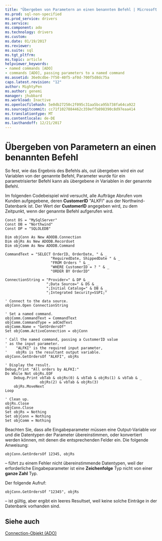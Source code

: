 ```yaml
---
title: "Übergeben von Parametern an einen benannten Befehl | Microsoft Docs"
ms.prod: sql-non-specified
ms.prod_service: drivers
ms.service: 
ms.component: ado
ms.technology: drivers
ms.custom: 
ms.date: 01/19/2017
ms.reviewer: 
ms.suite: sql
ms.tgt_pltfrm: 
ms.topic: article
helpviewer_keywords:
- named commands [ADO]
- commands [ADO], passing parameters to a named command
ms.assetid: 36e0cdbe-7f50-40f5-af0d-700f5d8dc75a
caps.latest.revision: "12"
author: MightyPen
ms.author: genemi
manager: jhubbard
ms.workload: Inactive
ms.openlocfilehash: 5e0db27250c2f095c31aa5bca95b738fa64ca922
ms.sourcegitcommit: cc71f1027884462c359effb898390c8d97eaa414
ms.translationtype: MT
ms.contentlocale: de-DE
ms.lasthandoff: 12/21/2017
---
```

# <a name="passing-parameters-to-a-named-command"></a>Übergeben von Parametern an einen benannten Befehl
So fest, wie das Ergebnis des Befehls als, out übergeben wird ein *out* Variablen von der genannte Befehl, Parameter wurde für ein parametrisierter Befehl kann als übergebene *in* Variablen in der genannte Befehl.  
  
 Im folgenden Codebeispiel wird versucht, alle Aufträge Abrufen vom Kunden aufgegebene, deren **CustomerID** "ALKFI" aus der Northwind-Datenbank ist. Der Wert der **CustomerID** angegeben wird, zu dem Zeitpunkt, wenn der genannte Befehl aufgerufen wird.  
  
```  
Const DS = "MySqlServer"  
Const DB = "Northwind"  
Const DP = "SQLOLEDB"  
  
Dim objConn As New ADODB.Connection  
Dim objRs As New ADODB.Recordset  
Dim objComm As New ADODB.Command  
  
CommandText = "SELECT OrderID, OrderDate, " & _  
                     "RequiredDate, ShippedDate " & _  
                     "FROM Orders " & _  
                     "WHERE CustomerID = ? " & _  
                     "ORDER BY OrderID"  
  
ConnectionString = "Provider=" & DP & _  
                   ";Data Source=" & DS & _  
                   ";Initial Catalog=" & DB & _  
                   ";Integrated Security=SSPI;"  
  
' Connect to the data source.  
objConn.Open ConnectionString  
  
' Set a named command.  
objComm.CommandText = CommandText  
objComm.CommandType = adCmdText  
objComm.Name = "GetOrdersOf"  
Set objComm.ActiveConnection = objConn  
  
' Call the named command, passing a CustomerID value  
' as the input parameter.   
'    "ALFKI" is the required input parameter,  
'    objRs is the resultant output variable.  
objConn.GetOrdersOf "ALKFI", objRs  
  
' Display the result.  
Debug.Print "All orders by ALFKI:"  
Do While Not objRs.EOF  
    Debug.Print vbTab & objRs(0) & vbTab & objRs(1) & vbTab & _  
                objRs(2) & vbTab & objRs(3)  
    objRs.MoveNext  
Loop  
  
' Clean up.  
objRs.Close  
objConn.Close  
Set objRs = Nothing  
Set objConn = Nothing  
Set objComm = Nothing  
```  
  
 Beachten Sie, dass alle Eingabeparameter müssen eine Output-Variable vor und die Datentypen der Parameter übereinstimmen, oder konvertiert werden können, mit denen die entsprechenden Felder ein. Die folgende Anweisung:  
  
```  
objConn.GetOrdersOf 12345, objRs  
```  
  
 – führt zu einem Fehler nicht übereinstimmende Datentypen, weil der erforderliche Eingabeparameter ist eine **Zeichenfolge** Typ nicht von einer **ganze Zahl** Typ.  
  
 Der folgende Aufruf:  
  
```  
objConn.GetOrdersOf "12345", objRs  
```  
  
 – ist gültig, aber ergibt ein leeres Resultset, weil keine solche Einträge in der Datenbank vorhanden sind.  
  
## <a name="see-also"></a>Siehe auch  
 [Connection-Objekt (ADO)](../../../ado/reference/ado-api/connection-object-ado.md)
